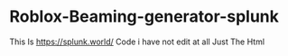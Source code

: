 # Roblox-Beaming-generator-splunk
This Is https://splunk.world/ Code i have not edit at all Just The Html
